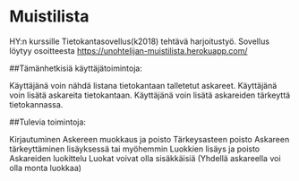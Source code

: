 # Muistilista

HY:n kurssille Tietokantasovellus(k2018) tehtävä harjoitustyö.
Sovellus löytyy osoitteesta https://unohtelijan-muistilista.herokuapp.com/

##Tämänhetkisiä käyttäjätoimintoja:

Käyttäjänä voin nähdä listana tietokantaan talletetut askareet.
Käyttäjänä voin lisätä askareita tietokantaan.
Käyttäjänä voin lisätä askareiden tärkeyttä tietokannassa.

##Tulevia toimintoja:

Kirjautuminen
Askereen muokkaus ja poisto
Tärkeysasteen poisto
Askareen tärkeyttäminen lisäyksessä tai myöhemmin
Luokkien lisäys ja poisto
Askareiden luokittelu
Luokat voivat olla sisäkkäisiä
(Yhdellä askareella voi olla monta luokkaa)

